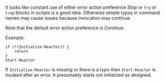 
It looks like constant use of either error action preference *Stop* or `try` or
`trap` blocks in scripts is a good idea. Otherwise simple typos in command
names may cause issues because invocation may continue.

Note that the default error action preference is *Continue*.

Example:

    if (!(Initialize-Reactor)) {
        return
    }
    Start-Reactor

If `Initialize-Reactor` is missing or there is a typo then `Start-Reactor` is
invoked after an error. It presumably starts not initialized as designed.
